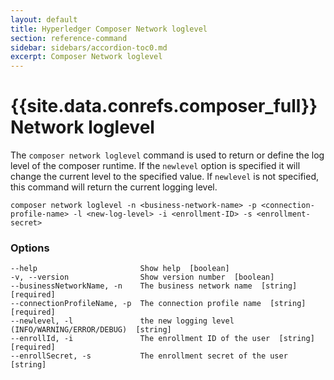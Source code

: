```yaml
---
layout: default
title: Hyperledger Composer Network loglevel
section: reference-command
sidebar: sidebars/accordion-toc0.md
excerpt: Composer Network loglevel
---
```


# {{site.data.conrefs.composer_full}} Network loglevel


The `composer network loglevel` command is used to return or define the log level of the composer runtime. If the `newlevel` option is specified it will change the current level to the specified value. If `newlevel` is not specified, this command will return the current logging level.

```
composer network loglevel -n <business-network-name> -p <connection-profile-name> -l <new-log-level> -i <enrollment-ID> -s <enrollment-secret>
```

### Options
```
--help                       Show help  [boolean]
-v, --version                Show version number  [boolean]
--businessNetworkName, -n    The business network name  [string] [required]
--connectionProfileName, -p  The connection profile name  [string] [required]
--newlevel, -l               the new logging level (INFO/WARNING/ERROR/DEBUG)  [string]
--enrollId, -i               The enrollment ID of the user  [string] [required]
--enrollSecret, -s           The enrollment secret of the user  [string]
```
